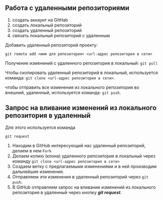## **Работа с удаленными репозиториями**

1. создать аккаунт на GitHab
2. создать локальный репозиторий
3. создать удаленный репозиторий
4. связать локальный репозиторий с удаленным

Добавить удаленный репозиторий проекту: 
```
git remote add <имя для репозитория> <url-адрес репозитория в сети>
```
Получение изменений с удаленного репозитория в локальный: `git pull`

Чтобы скопировать удаленный репозиторий в локальный, используется команда: `git clone <url-адрес репозитория в сети>`.

чтобы отправить все изменения из локального репозитория во внешний, удаленный, используется команда: `git push`.

## Запрос на вливание изменений из локального репозитория в удаленный

Для этого используется команда
```
git request
```
1. Находим в GitHub интересующий нас удаленный репозиторий, делаем в нем `Fork`
2. Делаем копию (клона) удаленного репозитория в локальный через команду `git clone <url-адрес репозитория в сети>`
3. Создаем ветку с предлагаемыми изменениями и в ней производим дальнейшие изменения.
4. Отправляем эти изменения в удаленный репозиторий через `git push`.
5. В GitHub отправляем запрос на вливание изменений из локального репозитория в удаленный через кнопку ***git request***.
